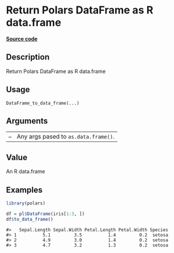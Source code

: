 
# Return Polars DataFrame as R data.frame

[**Source code**](https://github.com/pola-rs/r-polars/tree/3908b5beab9ec917b825bad8f9a820caad37cb4a/R/dataframe__frame.R#L852)

## Description

Return Polars DataFrame as R data.frame

## Usage

<pre><code class='language-R'>DataFrame_to_data_frame(...)
</code></pre>

## Arguments

<table>
<tr>
<td style="white-space: nowrap; font-family: monospace; vertical-align: top">
<code id="DataFrame_to_data_frame_:_...">…</code>
</td>
<td>
Any args pased to <code>as.data.frame()</code>.
</td>
</tr>
</table>

## Value

An R data.frame

## Examples

``` r
library(polars)

df = pl$DataFrame(iris[1:3, ])
df$to_data_frame()
```

    #>   Sepal.Length Sepal.Width Petal.Length Petal.Width Species
    #> 1          5.1         3.5          1.4         0.2  setosa
    #> 2          4.9         3.0          1.4         0.2  setosa
    #> 3          4.7         3.2          1.3         0.2  setosa
